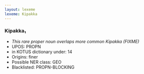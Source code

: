 ```yaml
---
layout: lexeme
lexeme: Kipakka
---
```


###  Kipakka₁

* _This rare proper noun overlaps more common *Kipakka* (FIXME)_
* UPOS:  PROPN
* in KOTUS dictionary under:  14
* Origins: finer 
* Possible NER class:  GEO
* Blacklisted:  PROPN-BLOCKING

